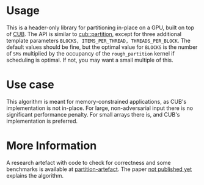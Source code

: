 # Usage

This is a header-only library for partitioning in-place on a GPU, built on top
of [CUB](https://github.com/nvidia/cccl).
The API is similar to [cub::partition](https://nvidia.github.io/cccl/cub/api/structcub_1_1DevicePartition.html#_CPPv4N3cub15DevicePartitionE), except for
three additional template parameters 
`BLOCKS, ITEMS_PER_THREAD, THREADS_PER_BLOCK`. The default values should be 
fine, but the optimal value for `BLOCKS` is the number of `SMs` multiplied
by the occupancy of the `rough_partition` kernel if scheduling is optimal. 
If not, you may want a small multiple of this.

# Use case

This algorithm is meant for memory-constrained applications, as CUB's 
implementation is not in-place. For large, non-adversarial input there is no
significant performance penalty. For small arrays there is, and CUB's 
implementation is preferred.

# More Information

A research artefact with code to check for correctness and some benchmarks is
available at 
[partition-artefact](https://github.com/thomas3494/partition-artefact). 
The paper [not published yet]() explains the algorithm.
